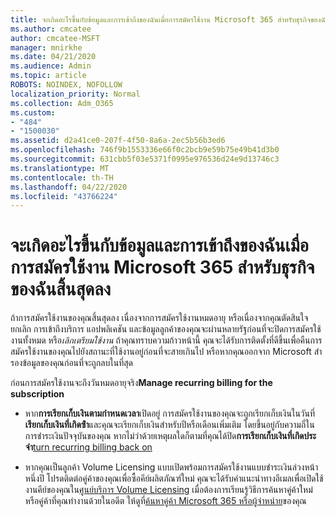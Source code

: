 ```yaml
---
title: จะเกิดอะไรขึ้นกับข้อมูลและการเข้าถึงของฉันเมื่อการสมัครใช้งาน Microsoft 365 สําหรับธุรกิจของฉันสิ้นสุดลง
ms.author: cmcatee
author: cmcatee-MSFT
manager: mnirkhe
ms.date: 04/21/2020
ms.audience: Admin
ms.topic: article
ROBOTS: NOINDEX, NOFOLLOW
localization_priority: Normal
ms.collection: Adm_O365
ms.custom:
- "484"
- "1500030"
ms.assetid: d2a41ce0-207f-4f50-8a6a-2ec5b56b3ed6
ms.openlocfilehash: 746f9b1553336e66f0c2bcb9e59b75e49b41d3b0
ms.sourcegitcommit: 631cbb5f03e5371f0995e976536d24e9d13746c3
ms.translationtype: MT
ms.contentlocale: th-TH
ms.lasthandoff: 04/22/2020
ms.locfileid: "43766224"
---
```

# <a name="what-happens-to-my-data-and-access-when-my-microsoft-365-for-business-subscription-ends"></a>จะเกิดอะไรขึ้นกับข้อมูลและการเข้าถึงของฉันเมื่อการสมัครใช้งาน Microsoft 365 สําหรับธุรกิจของฉันสิ้นสุดลง

ถ้าการสมัครใช้งานของคุณสิ้นสุดลง เนื่องจากการสมัครใช้งานหมดอายุ หรือเนื่องจากคุณตัดสินใจยกเลิก การเข้าถึงบริการ แอปพลิเคชัน และข้อมูลลูกค้าของคุณจะผ่านหลายรัฐก่อนที่จะปิดการสมัครใช้งานทั้งหมด หรือ*เลิกเตรียมใช้งาน* ถ้าคุณทราบความก้าวหน้านี้ คุณจะได้รับการติดตั้งที่ดีขึ้นเพื่อคืนการสมัครใช้งานของคุณไปยังสถานะที่ใช้งานอยู่ก่อนที่จะสายเกินไป หรือหากคุณออกจาก Microsoft สํารองข้อมูลของคุณก่อนที่จะถูกลบในที่สุด
  
ก่อนการสมัครใช้งานจะถึงวันหมดอายุจริง**Manage recurring billing for the subscription**
  
- หาก**การเรียกเก็บเงินตามกําหนดเวลา**เปิดอยู่ การสมัครใช้งานของคุณจะถูกเรียกเก็บเงินในวันที่**เรียกเก็บเงินที่เกิดซ้ํา**และคุณจะเรียกเก็บเงินสําหรับปีหรือเดือนเพิ่มเติม โดยขึ้นอยู่กับความถี่ในการชําระเงินปัจจุบันของคุณ หากไม่ว่าด้วยเหตุผลใดก็ตามที่คุณได้ปิด**การเรียกเก็บเงินที่เกิดประจํา**[turn recurring billing back on](https://docs.microsoft.com/office365/admin/subscriptions-and-billing/renew-your-subscription#turn-recurring-billing-off-or-on)

- หากคุณเป็นลูกค้า Volume Licensing แบบเปิดพร้อมการสมัครใช้งานแบบชําระเงินล่วงหน้าหนึ่งปี โปรดติดต่อคู่ค้าของคุณเพื่อซื้อคีย์ผลิตภัณฑ์ใหม่ คุณจะได้รับคําแนะนําทางอีเมลเพื่อเปิดใช้งานคีย์ของคุณใน[ศูนย์บริการ Volume Licensing](https://go.microsoft.com/fwlink/p/?LinkID=282016) เมื่อต้องการเรียนรู้วิธีการค้นหาคู่ค้าใหม่ หรือคู่ค้าที่คุณทํางานด้วยในอดีต ให้ดูที่[ค้นหาคู่ค้า Microsoft 365 หรือผู้จําหน่าย](https://docs.microsoft.com/office365/admin/manage/find-your-partner-or-reseller)ของคุณ